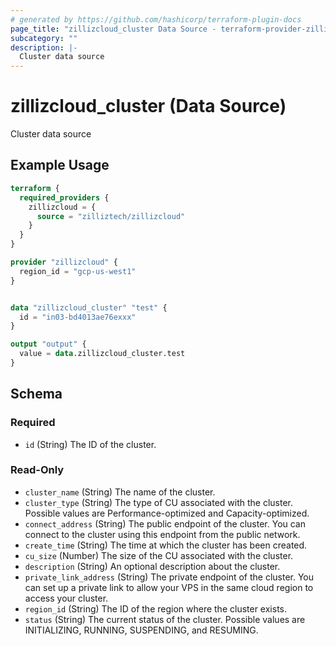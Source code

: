 ```yaml
---
# generated by https://github.com/hashicorp/terraform-plugin-docs
page_title: "zillizcloud_cluster Data Source - terraform-provider-zillizcloud"
subcategory: ""
description: |-
  Cluster data source
---
```


# zillizcloud_cluster (Data Source)

Cluster data source

## Example Usage

```terraform
terraform {
  required_providers {
    zillizcloud = {
      source = "zilliztech/zillizcloud"
    }
  }
}

provider "zillizcloud" {
  region_id = "gcp-us-west1"
}


data "zillizcloud_cluster" "test" {
  id = "in03-bd4013ae76exxx"
}

output "output" {
  value = data.zillizcloud_cluster.test
}
```

<!-- schema generated by tfplugindocs -->
## Schema

### Required

- `id` (String) The ID of the cluster.

### Read-Only

- `cluster_name` (String) The name of the cluster.
- `cluster_type` (String) The type of CU associated with the cluster. Possible values are Performance-optimized and Capacity-optimized.
- `connect_address` (String) The public endpoint of the cluster. You can connect to the cluster using this endpoint from the public network.
- `create_time` (String) The time at which the cluster has been created.
- `cu_size` (Number) The size of the CU associated with the cluster.
- `description` (String) An optional description about the cluster.
- `private_link_address` (String) The private endpoint of the cluster. You can set up a private link to allow your VPS in the same cloud region to access your cluster.
- `region_id` (String) The ID of the region where the cluster exists.
- `status` (String) The current status of the cluster. Possible values are INITIALIZING, RUNNING, SUSPENDING, and RESUMING.
